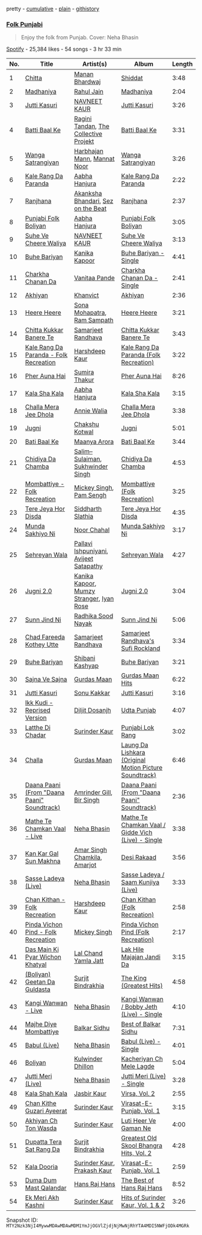 pretty - [cumulative](/playlists/cumulative/37i9dQZF1DX5lHBoCtADgQ.md) - [plain](/playlists/plain/37i9dQZF1DX5lHBoCtADgQ) - [githistory](https://github.githistory.xyz/mackorone/spotify-playlist-archive/blob/main/playlists/plain/37i9dQZF1DX5lHBoCtADgQ)

### [Folk Punjabi](https://open.spotify.com/playlist/37i9dQZF1DX5lHBoCtADgQ)

> Enjoy the folk from Punjab\. Cover: Neha Bhasin

[Spotify](https://open.spotify.com/user/spotify) - 25,384 likes - 54 songs - 3 hr 33 min

| No. | Title | Artist(s) | Album | Length |
|---|---|---|---|---|
| 1 | [Chitta](https://open.spotify.com/track/6JUQViD0hLXlvWXCV4uUF8) | [Manan Bhardwaj](https://open.spotify.com/artist/3pQ4aA7dkolyjUAMrVScgh) | [Shiddat](https://open.spotify.com/album/2ifXB65SLpF97vWZjKGpQ9) | 3:48 |
| 2 | [Madhaniya](https://open.spotify.com/track/7JhqIABcX6GZLbVRbbKsKZ) | [Rahul Jain](https://open.spotify.com/artist/5tJx4B5oBr1LJkkHI8GFYX) | [Madhaniya](https://open.spotify.com/album/1PxxiGMkxPXAqVNT5IvJX8) | 2:04 |
| 3 | [Jutti Kasuri](https://open.spotify.com/track/6FYMT994PoloaFGnSIXLMG) | [NAVNEET KAUR](https://open.spotify.com/artist/0pVcOoM3HxoF8dWLo2RXc5) | [Jutti Kasuri](https://open.spotify.com/album/6Be19hOUDqXvOqGWtzCqXd) | 3:26 |
| 4 | [Batti Baal Ke](https://open.spotify.com/track/1RKm0dsITClYcEpHtE2DJH) | [Ragini Tandan](https://open.spotify.com/artist/2yuGX61xWhx2Mhhmu1i5WA), [The Collective Projekt](https://open.spotify.com/artist/520DeZp2zasDguazhxBP7U) | [Batti Baal Ke](https://open.spotify.com/album/5NkIFTvD8NzGLUaLhcTnFl) | 3:31 |
| 5 | [Wanga Satrangiyan](https://open.spotify.com/track/5cYxayct1FIWABUGxZTrrW) | [Harbhajan Mann](https://open.spotify.com/artist/6NhiWVGtq25QmacOUbTXKf), [Mannat Noor](https://open.spotify.com/artist/0TxBLummgAxRkxn21HrLDp) | [Wanga Satrangiyan](https://open.spotify.com/album/4Q9YmHhaGHPhyaSuNipCzI) | 3:26 |
| 6 | [Kale Rang Da Paranda](https://open.spotify.com/track/2Ji2Z2siL7qukqNTf7fi1r) | [Aabha Hanjura](https://open.spotify.com/artist/2Q54hRFIUw0VBqGRyzma5P) | [Kale Rang Da Paranda](https://open.spotify.com/album/2TfxtYFeoc5yqzGJTZZwWm) | 2:22 |
| 7 | [Ranjhana](https://open.spotify.com/track/1upV3GcdtYBdoDwOzUjo60) | [Akanksha Bhandari](https://open.spotify.com/artist/2U5K35Kwj0LqkfG3ENnnSL), [Sez on the Beat](https://open.spotify.com/artist/7hI0IRD66iykVpXiieNRbe) | [Ranjhana](https://open.spotify.com/album/5Nt2hF22SqOBga62QCh5bI) | 2:37 |
| 8 | [Punjabi Folk Boliyan](https://open.spotify.com/track/4KVJYdubRM0owXUyZabLTR) | [Aabha Hanjura](https://open.spotify.com/artist/2Q54hRFIUw0VBqGRyzma5P) | [Punjabi Folk Boliyan](https://open.spotify.com/album/6tTzfqYgGphqYBAu1y3ijP) | 3:05 |
| 9 | [Suhe Ve Cheere Waliya](https://open.spotify.com/track/6ewedOp4bawjafS1lsIPam) | [NAVNEET KAUR](https://open.spotify.com/artist/0pVcOoM3HxoF8dWLo2RXc5) | [Suhe Ve Cheere Waliya](https://open.spotify.com/album/3P5YAxuCPE1WRZ8oXiM0Ln) | 3:13 |
| 10 | [Buhe Bariyan](https://open.spotify.com/track/0pPbSDDoVS0a8yuMcpjEtd) | [Kanika Kapoor](https://open.spotify.com/artist/6qcIg4IPLulyc03mWR87N8) | [Buhe Bariyan \- Single](https://open.spotify.com/album/1BmqFSOvkER4M467ozA1sU) | 4:41 |
| 11 | [Charkha Chanan Da](https://open.spotify.com/track/0xzWSIQUvzSZT49sucvUiO) | [Vanitaa Pande](https://open.spotify.com/artist/3eQvg7bacPWnBBn8rMjlZH) | [Charkha Chanan Da \- Single](https://open.spotify.com/album/0VwoU2f8ytfmsO4qdsU0db) | 2:41 |
| 12 | [Akhiyan](https://open.spotify.com/track/6nWQzsV1tlApW5oVkqkXUu) | [Khanvict](https://open.spotify.com/artist/3XjXhRHZjamOXeraqTWff7) | [Akhiyan](https://open.spotify.com/album/6dK7TsanTfxj28TaFiQyPC) | 2:36 |
| 13 | [Heere Heere](https://open.spotify.com/track/2stPaiSWbATmVxci9KFxzq) | [Sona Mohapatra](https://open.spotify.com/artist/5bv6NvAYNuvd2Vq13nHdG3), [Ram Sampath](https://open.spotify.com/artist/3PpjqSKBer3obW6lDflOBx) | [Heere Heere](https://open.spotify.com/album/3XVXeXlPM2nTGIcdo7YFz2) | 3:21 |
| 14 | [Chitta Kukkar Banere Te](https://open.spotify.com/track/2MvLEcJ6nvnhoMhTYwdHJd) | [Samarjeet Randhava](https://open.spotify.com/artist/0CQ4IAP1aTbl4CsanNOZ57) | [Chitta Kukkar Banere Te](https://open.spotify.com/album/4KukOvvjn97SVqHVMEZIDn) | 3:43 |
| 15 | [Kale Rang Da Paranda \- Folk Recreation](https://open.spotify.com/track/039Oq1RHJnoD0kwq91qjha) | [Harshdeep Kaur](https://open.spotify.com/artist/3xU8YsNNkmWSPewlB18NUz) | [Kale Rang Da Paranda \(Folk Recreation\)](https://open.spotify.com/album/5YkV1sIY7bgXJGLhiXtTUb) | 3:22 |
| 16 | [Pher Auna Hai](https://open.spotify.com/track/5acoH9Gwk4YOdGNW7MQsJR) | [Sumira Thakur](https://open.spotify.com/artist/3VH81IpQ87OQBRe2XQpCup) | [Pher Auna Hai](https://open.spotify.com/album/71pz9bZ4703sorThtx4FLN) | 8:26 |
| 17 | [Kala Sha Kala](https://open.spotify.com/track/401L9cuL8my61jXIMZDV0t) | [Aabha Hanjura](https://open.spotify.com/artist/2Q54hRFIUw0VBqGRyzma5P) | [Kala Sha Kala](https://open.spotify.com/album/0T7GZkw5POnYikelmZTA1g) | 3:15 |
| 18 | [Challa Mera Jee Dhola](https://open.spotify.com/track/5eFYClAF0m6zOjH9JeCByt) | [Annie Walia](https://open.spotify.com/artist/00HXgtYHCfo0SAKRg1JJl5) | [Challa Mera Jee Dhola](https://open.spotify.com/album/684ZR78vU7xTzpX8Rpad8j) | 3:38 |
| 19 | [Jugni](https://open.spotify.com/track/7GxCu2nL6ODGO2K9cAo0wl) | [Chakshu Kotwal](https://open.spotify.com/artist/0w3yzcroyJEGY9nzsseeam) | [Jugni](https://open.spotify.com/album/3D783nXYZzw8b0snc5dz9e) | 5:01 |
| 20 | [Bati Baal Ke](https://open.spotify.com/track/2RQj3BktqBSCYlvns7lM9Z) | [Maanya Arora](https://open.spotify.com/artist/2yis41rltks0pQr6nCBAD6) | [Bati Baal Ke](https://open.spotify.com/album/3LkK5f4Jub3h8HdvzHqIyq) | 3:44 |
| 21 | [Chidiya Da Chamba](https://open.spotify.com/track/7AKaVhDuiQjcAYsUmqA7Gg) | [Salim–Sulaiman](https://open.spotify.com/artist/6ohaQzKaXrobAL8paLSaxq), [Sukhwinder Singh](https://open.spotify.com/artist/19MVxKZZdPj2X0F8pi0OCT) | [Chidiya Da Chamba](https://open.spotify.com/album/5mfXgnrBzf5e0kUlC6CoPl) | 4:53 |
| 22 | [Mombattiye \- Folk Recreation](https://open.spotify.com/track/7CAKJJmeiQsupcz8pTQjtx) | [Mickey Singh](https://open.spotify.com/artist/4TytLlhbWaVCpuyATg6syY), [Pam Sengh](https://open.spotify.com/artist/5LSheYLF7ZnIulhPQ5aEgx) | [Mombattiye \(Folk Recreation\)](https://open.spotify.com/album/71Q135Dh7bT8eNXVz2VQYM) | 3:25 |
| 23 | [Tere Jeya Hor Disda](https://open.spotify.com/track/3XIi6msH1YV5Nncnz07mIj) | [Siddharth Slathia](https://open.spotify.com/artist/3DYqdRwHGB8fjVO0JqAgN7) | [Tere Jeya Hor Disda](https://open.spotify.com/album/7n5DGiPi4rR8yBnH3I8osc) | 4:35 |
| 24 | [Munda Sakhiyo Ni](https://open.spotify.com/track/09Gy3xqh13lw2UoiGQTI9s) | [Noor Chahal](https://open.spotify.com/artist/5nB8qMUrfdM3RTVIhLTmQK) | [Munda Sakhiyo Ni](https://open.spotify.com/album/4NbRfMn3VX7Xj4nZq9RPgU) | 3:17 |
| 25 | [Sehreyan Wala](https://open.spotify.com/track/1aAxE9RbR70oMFXa1JDi8P) | [Pallavi Ishpuniyani](https://open.spotify.com/artist/63r000HgiPQhuzUcZ9MwPf), [Avijeet Satapathy](https://open.spotify.com/artist/37tUXAQcpsnXEDP3ONC39m) | [Sehreyan Wala](https://open.spotify.com/album/7BH5M3s2ziaUQBm5R9PCrJ) | 4:27 |
| 26 | [Jugni 2.0](https://open.spotify.com/track/7rNFiL6NGvaXkFkemj91Tg) | [Kanika Kapoor](https://open.spotify.com/artist/6qcIg4IPLulyc03mWR87N8), [Mumzy Stranger](https://open.spotify.com/artist/1ZjTtkG8iHppYgibGNc4rw), [Iyan Rose](https://open.spotify.com/artist/7ysTASyLV8jrYJHPfrUPzA) | [Jugni 2.0](https://open.spotify.com/album/0QAZxuGZxtJ4hcCJaMGBkB) | 3:04 |
| 27 | [Sunn Jind Ni](https://open.spotify.com/track/5hNpXC3jyS4ftFLwhrW8zZ) | [Radhika Sood Nayak](https://open.spotify.com/artist/2SqsUzRgET3O9YHPQCOsDD) | [Sunn Jind Ni](https://open.spotify.com/album/0OcMOuOM1dF7aOh4FbP9En) | 5:06 |
| 28 | [Chad Fareeda Kothey Utte](https://open.spotify.com/track/4IgCmYl6e9msF6NwqLF8KV) | [Samarjeet Randhava](https://open.spotify.com/artist/0CQ4IAP1aTbl4CsanNOZ57) | [Samarjeet Randhava's Sufi Rockland](https://open.spotify.com/album/71FkXqsYbZSX71T3FeoM6i) | 3:34 |
| 29 | [Buhe Bariyan](https://open.spotify.com/track/2S7jQnlsEVgMpNyZzPPwgK) | [Shibani Kashyap](https://open.spotify.com/artist/3C7kSV4XIr4XrrNctgAG1v) | [Buhe Bariyan](https://open.spotify.com/album/5vpSmKJ6pSPcGqLfHGfmpU) | 3:21 |
| 30 | [Sajna Ve Sajna](https://open.spotify.com/track/6xs5hAwj3Quf8TdRov5OaV) | [Gurdas Maan](https://open.spotify.com/artist/3ttzOzBpRWRBzhn6thqhdT) | [Gurdas Maan Hits](https://open.spotify.com/album/4pB975QwnkBHQ1yptO10T2) | 6:22 |
| 31 | [Jutti Kasuri](https://open.spotify.com/track/6MgpNbDOfA93e1YusNgGnl) | [Sonu Kakkar](https://open.spotify.com/artist/1Pn6pKlgzxcH6iIRp08dQr) | [Jutti Kasuri](https://open.spotify.com/album/4RTIs4jzPWT8vA4ZEtHowD) | 3:16 |
| 32 | [Ikk Kudi \- Reprised Version](https://open.spotify.com/track/0gPW9v2NYGnWzhz5I06ajD) | [Diljit Dosanjh](https://open.spotify.com/artist/2FKWNmZWDBZR4dE5KX4plR) | [Udta Punjab](https://open.spotify.com/album/6FfNmnl6x2AURdIRKJj925) | 4:07 |
| 33 | [Latthe Di Chadar](https://open.spotify.com/track/7ChxPqmCd0XQB8TXMGGg9V) | [Surinder Kaur](https://open.spotify.com/artist/5fucIZfxk9a3qSYc5nMkVC) | [Punjabi Lok Rang](https://open.spotify.com/album/67THXG06aDn1odJW7DRGqa) | 3:02 |
| 34 | [Challa](https://open.spotify.com/track/2rfnZnHrgIpciZb78nWwKX) | [Gurdas Maan](https://open.spotify.com/artist/3ttzOzBpRWRBzhn6thqhdT) | [Laung Da Lishkara \(Original Motion Picture Soundtrack\)](https://open.spotify.com/album/4qlU0pl3svPl0jArs2Upo7) | 6:46 |
| 35 | [Daana Paani \(From "Daana Paani" Soundtrack\)](https://open.spotify.com/track/7xT9DUDXxmjb1hsIcnzGrq) | [Amrinder Gill](https://open.spotify.com/artist/1x02ug1CLkx7mrQP9FRswh), [Bir Singh](https://open.spotify.com/artist/6Su06O6MCxKJXOtxkM8iBi) | [Daana Paani \(From "Daana Paani" Soundtrack\)](https://open.spotify.com/album/73oPRBDmqdR1SWaFWd8WzO) | 2:36 |
| 36 | [Mathe Te Chamkan Vaal \- Live](https://open.spotify.com/track/3SkUaDTh5M4BDdQOLzLiol) | [Neha Bhasin](https://open.spotify.com/artist/4E5oyNFcB3uXLkLdjYmP9Z) | [Mathe Te Chamkan Vaal / Gidde Vich \(Live\) \- Single](https://open.spotify.com/album/4FMCAGhni2EPuBGxw6Dq9O) | 3:38 |
| 37 | [Kan Kar Gal Sun Makhna](https://open.spotify.com/track/5UGwIlr0mTtFdOM6SeY21Z) | [Amar Singh Chamkila](https://open.spotify.com/artist/2yZ5VRE8Cy4H81VL9biNbQ), [Amarjot](https://open.spotify.com/artist/3cE16YWyzYxHOfnm64kKgg) | [Desi Rakaad](https://open.spotify.com/album/750iSHcA6T5zZMC0jvpJrN) | 3:56 |
| 38 | [Sasse Ladeya \(Live\)](https://open.spotify.com/track/61J3Yk08StGFBKAQ3dsInA) | [Neha Bhasin](https://open.spotify.com/artist/4E5oyNFcB3uXLkLdjYmP9Z) | [Sasse Ladeya / Saam Kunjiya \(Live\)](https://open.spotify.com/album/53ogb57aAnxhx27Y65bRWY) | 3:33 |
| 39 | [Chan Kithan \- Folk Recreation](https://open.spotify.com/track/2gc2744uSnOSwTIbT78khL) | [Harshdeep Kaur](https://open.spotify.com/artist/3xU8YsNNkmWSPewlB18NUz) | [Chan Kithan \(Folk Recreation\)](https://open.spotify.com/album/0ZKhRD4v1zVQmEdsrVJxS8) | 2:58 |
| 40 | [Pinda Vichon Pind \- Folk Recreation](https://open.spotify.com/track/1jEzFM4KUY7Zi2X7taKiZ8) | [Mickey Singh](https://open.spotify.com/artist/4TytLlhbWaVCpuyATg6syY) | [Pinda Vichon Pind \(Folk Recreation\)](https://open.spotify.com/album/5yFJPxffYbmIqmSdybpk1A) | 2:17 |
| 41 | [Das Main Ki Pyar Wichon Khatyal](https://open.spotify.com/track/2sHtt2EVbN0vFZTFYuYdlQ) | [Lal Chand Yamla Jatt](https://open.spotify.com/artist/4agUz5gEUgjnDHiZfZZ3yX) | [Lak Hile Majajan Jandi Da](https://open.spotify.com/album/4v2E9Up8kfr2W0gkUrlL4P) | 3:15 |
| 42 | [\(Boliyan\) Geetan Da Guldasta](https://open.spotify.com/track/5PBB2DjqraVp7tdPlaZyD2) | [Surjit Bindrakhia](https://open.spotify.com/artist/2tcB32mxjVzmLcyfGizWNX) | [The King \(Greatest Hits\)](https://open.spotify.com/album/2EhYAoGlyd6OZkNRhOq4JH) | 4:58 |
| 43 | [Kangi Wanwan \- Live](https://open.spotify.com/track/7pKDQawo9ClvxVmRBYTzaM) | [Neha Bhasin](https://open.spotify.com/artist/4E5oyNFcB3uXLkLdjYmP9Z) | [Kangi Wanwan / Bobby Jeth \(Live\) \- Single](https://open.spotify.com/album/2Xgp2lbLFymILvM4XtqAKU) | 4:10 |
| 44 | [Majhe Diye Mombattiye](https://open.spotify.com/track/2gP09WRLU9PajUoOgCDYWU) | [Balkar Sidhu](https://open.spotify.com/artist/6uBqTShUAXu6jwhxxvhuhZ) | [Best of Balkar Sidhu](https://open.spotify.com/album/72HqqELNR5MK8wGgPxjOfQ) | 7:31 |
| 45 | [Babul \(Live\)](https://open.spotify.com/track/0kwvNhB7n6og4rAM9DrQA4) | [Neha Bhasin](https://open.spotify.com/artist/4E5oyNFcB3uXLkLdjYmP9Z) | [Babul \(Live\) \- Single](https://open.spotify.com/album/1q77LT1cF0ZNMDsnYpeRTi) | 4:01 |
| 46 | [Boliyan](https://open.spotify.com/track/4nX7vCRUiySBcVHyy8xWBJ) | [Kulwinder Dhillon](https://open.spotify.com/artist/1Qxa8XqBALw9cbsZvppv5t) | [Kacheriyan Ch Mele Lagde](https://open.spotify.com/album/2mxYO1V5PTqFGgYrmeiGi8) | 5:04 |
| 47 | [Jutti Meri \(Live\)](https://open.spotify.com/track/4RXpYrUS1ARaN3euvGHpTj) | [Neha Bhasin](https://open.spotify.com/artist/4E5oyNFcB3uXLkLdjYmP9Z) | [Jutti Meri \(Live\) \- Single](https://open.spotify.com/album/1T18aurspe5ouDMzg9Xaas) | 3:28 |
| 48 | [Kala Shah Kala](https://open.spotify.com/track/0AsI6bQU0DWpjuotmAnrdR) | [Jasbir Kaur](https://open.spotify.com/artist/2aqqAXlGOXV2WdUxbl4uju) | [Virsa, Vol\. 2](https://open.spotify.com/album/4tvEZ7lQ6w8yeLJV54oOBH) | 2:55 |
| 49 | [Chan Kithe Guzari Ayeerat](https://open.spotify.com/track/1cru0v9dm9EkUrCwtOwNA5) | [Surinder Kaur](https://open.spotify.com/artist/5fucIZfxk9a3qSYc5nMkVC) | [Virasat\-E\-Punjab, Vol\. 1](https://open.spotify.com/album/7BLztbcJkDA2UvmCsrU7fW) | 3:15 |
| 50 | [Akhiyan Ch Ton Wasda](https://open.spotify.com/track/1g0d3PK9XuCwUVpD45JFDw) | [Surinder Kaur](https://open.spotify.com/artist/5fucIZfxk9a3qSYc5nMkVC) | [Luti Heer Ve Gaman Ne](https://open.spotify.com/album/3o3F1DVHaw3L5xiODNHuyG) | 4:00 |
| 51 | [Dupatta Tera Sat Rang Da](https://open.spotify.com/track/7GOVdCsVtKiVdyFjXJERDm) | [Surjit Bindrakhia](https://open.spotify.com/artist/2tcB32mxjVzmLcyfGizWNX) | [Greatest Old Skool Bhangra Hits, Vol\. 2](https://open.spotify.com/album/4oluT9XHuyEP7eegMh4xTa) | 4:28 |
| 52 | [Kala Dooria](https://open.spotify.com/track/2IvSrdat1OK4xMArwWEWyt) | [Surinder Kaur](https://open.spotify.com/artist/5fucIZfxk9a3qSYc5nMkVC), [Prakash Kaur](https://open.spotify.com/artist/51te2iwubcXb5dKxUxpWkh) | [Virasat\-E\-Punjab, Vol\. 1](https://open.spotify.com/album/7BLztbcJkDA2UvmCsrU7fW) | 2:59 |
| 53 | [Duma Dum Mast Qalandar](https://open.spotify.com/track/02c0dOVxkBAHXP8nxFsgKB) | [Hans Raj Hans](https://open.spotify.com/artist/7967TUOaS203OMlBrsHS8X) | [The Best of Hans Raj Hans](https://open.spotify.com/album/2IWlYsJ3zRA2umEAYccWtK) | 8:52 |
| 54 | [Ek Meri Akh Kashni](https://open.spotify.com/track/77B95qDRO4z5x4Rs1hYrO5) | [Surinder Kaur](https://open.spotify.com/artist/5fucIZfxk9a3qSYc5nMkVC) | [Hits of Surinder Kaur, Vol\. 1 & 2](https://open.spotify.com/album/0u8nU0LaB5vUHuEZ8jG9gI) | 3:26 |

Snapshot ID: `MTY2Nzk3NjI4MywwMDAwMDAwMDM1YmJjOGVlZjdjNjMwNjRhYTA4MDI5NWFjODk4MGRk`
